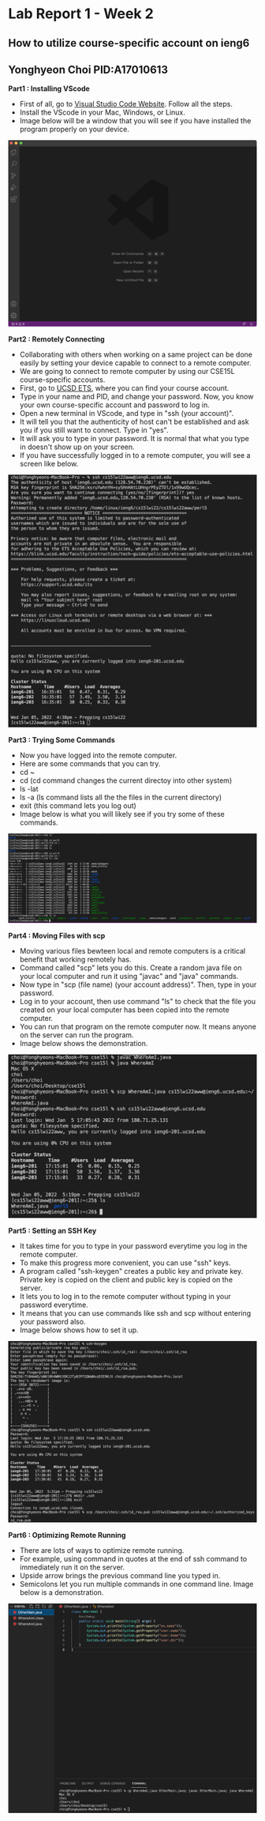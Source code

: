 # Lab Report 1 - Week 2 
## How to utilize course-specific account on ieng6
## Yonghyeon Choi PID:A17010613

**Part1 : Installing VScode**
- First of all, go to [Visual Studio Code Website](https://code.visualstudio.com/). Follow all the steps.
- Install the VScode in your Mac, Windows, or Linux. 
- Image below will be a window that you will see if you have installed the program properly on your device. 

![Image](https://github.com/choi8616/cse15l-lab-reports/blob/59759c8eae231ffcfda73fd2e6f6397e25b40b01/Lab1%20-%201.png)

**Part2 : Remotely Connecting**
- Collaborating with others when working on a same project can be done easily by setting your device capable to connect to a remote computer. 
- We are going to connect to remote computer by using our CSE15L course-specific accounts. 
- First, go to [UCSD ETS](https://sdacs.ucsd.edu/~icc/index.php), where you can find your course account.
- Type in your name and PID, and change your password. Now, you know your own course-specific account and password to log in.
- Open a new terminal in VScode, and type in "ssh (your account)". 
- It will tell you that the authenticity of host can't be established and ask you if you still want to connect. Type in "yes".
- It will ask you to type in your password. It is normal that what you type in doesn't show up on your screen. 
- If you have successfully logged in to a remote computer, you will see a screen like below.

![Image](https://github.com/choi8616/cse15l-lab-reports/blob/14855a1b5bedbfab25ef17ee0d6103fbb4b04bad/Lab1%20-%202.png)

**Part3 : Trying Some Commands**
- Now you have logged into the remote computer.
- Here are some commands that you can try. 
- cd ~ 
- cd (cd command changes the current directoy into other system)
- ls -lat 
- ls -a (ls command lists all the the files in the current directory) 
- exit (this command lets you log out)
- Image below is what you will likely see if you try some of these commands. 

![Image](https://github.com/choi8616/cse15l-lab-reports/blob/14855a1b5bedbfab25ef17ee0d6103fbb4b04bad/Lab1%20-%203.png)

**Part4 : Moving Files with scp**
- Moving various files bewteen local and remote computers is a critical benefit that working remotely has.
- Command called "scp" lets you do this. Create a random java file on your local computer and run it using "javac" and "java" commands. 
- Now type in "scp (file name) (your account address)". Then, type in your password. 
- Log in to your account, then use command "ls" to check that the file you created on your local computer has been copied into the remote computer.
- You can run that program on the remote computer now. It means anyone on the server can run the program.
- Image below shows the demonstration.

![Image](https://github.com/choi8616/cse15l-lab-reports/blob/14855a1b5bedbfab25ef17ee0d6103fbb4b04bad/Lab1%20-%204.png)

**Part5 : Setting an SSH Key**
- It takes time for you to type in your password everytime you log in the remote computer.
- To make this progress more convenient, you can use "ssh" keys. 
- A program called "ssh-keygen" creates a public key and private key. Private key is copied on the client and public key is copied on the server. 
- It lets you to log in to the remote computer without typing in your password everytime. 
- It means that you can use commands like ssh and scp without entering your password also.
- Image below shows how to set it up.

![Image](https://github.com/choi8616/cse15l-lab-reports/blob/14855a1b5bedbfab25ef17ee0d6103fbb4b04bad/Lab1%20-%205.png)

**Part6 : Optimizing Remote Running**
- There are lots of ways to optimize remote running.
- For example, using command in quotes at the end of ssh command to immediately run it on the server.
- Upside arrow brings the previous command line you typed in. 
- Semicolons let you run multiple commands in one command line. Image below is a demonstration. 

![Image](https://github.com/choi8616/cse15l-lab-reports/blob/14855a1b5bedbfab25ef17ee0d6103fbb4b04bad/Lab1%20-%206.png)
